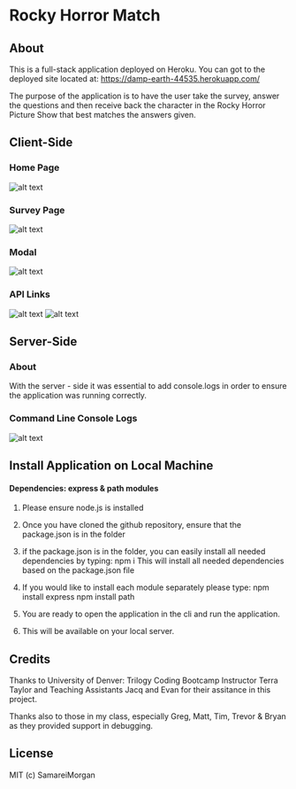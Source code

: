 # Rocky Horror Match
## About
This is a full-stack application deployed on Heroku.  You can got to the deployed site located at: https://damp-earth-44535.herokuapp.com/

The purpose of the application is to have the user take the survey, answer the questions and then receive back the character in the Rocky Horror Picture Show that best matches the answers given. 

## Client-Side
### Home Page
![alt text](https://raw.githubusercontent.com/Samareimorgan/nodebamazon/master/images/customerjs%201.JPG "bamazoncustomer.js product list")
### Survey Page
![alt text](https://raw.githubusercontent.com/Samareimorgan/nodebamazon/master/images/customerjs%201.JPG "bamazoncustomer.js product list")
### Modal
![alt text](https://raw.githubusercontent.com/Samareimorgan/nodebamazon/master/images/customerjs%201.JPG "bamazoncustomer.js product list")
### API Links
![alt text](https://raw.githubusercontent.com/Samareimorgan/nodebamazon/master/images/customerjs%201.JPG "bamazoncustomer.js product list")
![alt text](https://raw.githubusercontent.com/Samareimorgan/nodebamazon/master/images/customerjs%201.JPG "bamazoncustomer.js product list")

## Server-Side
### About
With the server - side it was essential to add console.logs in order to ensure the application was running correctly.  
### Command Line Console Logs
![alt text](https://raw.githubusercontent.com/Samareimorgan/nodebamazon/master/images/customerjs%201.JPG "bamazoncustomer.js product list")

## Install Application on Local Machine
#### Dependencies: express & path modules

1. Please ensure node.js is installed 
2. Once you have cloned the github repository, ensure that the package.json is in the folder  
3. if the package.json is in the folder, you can easily install all needed dependencies by typing: 
    npm i
This will install all needed dependencies based on the package.json file

4. If you would like to install each module separately please type:
    npm install express
    npm install path
4. You are ready to open the application in the cli and run the application.  

5.  This will be available on your local server.  

## Credits
Thanks to University of Denver: Trilogy Coding Bootcamp Instructor Terra Taylor and Teaching Assistants Jacq and Evan for their assitance in this project.

Thanks also to those in my class, especially Greg, Matt, Tim, Trevor & Bryan as they provided support in debugging. 

## License
MIT (c) SamareiMorgan